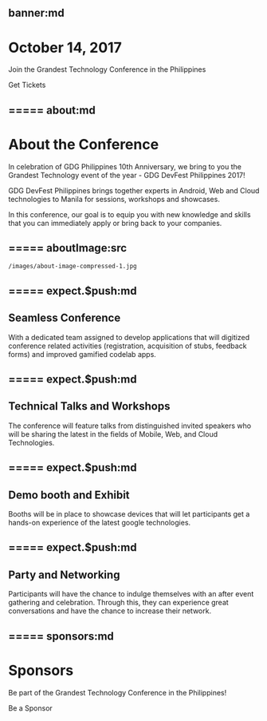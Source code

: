 banner:md
-----
<h1>October 14, 2017 <devfest-icon-button icon="calendar" href="https://www.google.com/calendar/render?action=TEMPLATE&text=GDG+DevFest+Philippines+2017&dates=20171014T000000Z/20171014T090000Z&details=The+Grandest+Technology+Conference+in+the+Philippines!%0A+%0AVisit+https://devfest.gdgph.org/+for+more+details" target="_blank"></devfest-icon-button></h1>

Join the Grandest Technology Conference in the Philippines

<devfest-button is-big target="_blank" href="https://devfestphilippines.eventbrite.com/">
  Get Tickets
</devfest-button>

=====
about:md
-----
# About the Conference

In celebration of GDG Philippines 10th Anniversary, we bring to you the Grandest Technology event of the year - GDG DevFest Philippines 2017!

GDG DevFest Philippines brings together experts in Android, Web and Cloud technologies to Manila for sessions, workshops and showcases.

In this conference, our goal is to equip you with new knowledge and skills that you can immediately apply or bring back to your companies.

=====
aboutImage:src
-----
    /images/about-image-compressed-1.jpg

=====
expect.$push:md
-----
<iron-icon icon="devfest:chat"></iron-icon>

## Seamless Conference

With a dedicated team assigned to develop applications that will digitized conference related activities (registration, acquisition of stubs, feedback forms) and improved gamified codelab apps.

=====
expect.$push:md
-----
<iron-icon icon="devfest:laptop"></iron-icon>

## Technical Talks and Workshops

The conference will feature talks from distinguished invited speakers who will be sharing the latest in the fields of Mobile, Web, and Cloud Technologies.

=====
expect.$push:md
-----
<iron-icon icon="devfest:booth"></iron-icon>

## Demo booth and Exhibit

Booths will be in place to showcase devices that will let participants get a hands-on experience of the latest google technologies.

=====
expect.$push:md
-----
<iron-icon icon="devfest:people"></iron-icon>

## Party and Networking

Participants will have the chance to indulge themselves with an after event gathering and celebration. Through this, they can experience great conversations and have the chance to increase their network.

=====
sponsors:md
-----
# Sponsors

Be part of the Grandest Technology Conference in the Philippines!

<devfest-button target="_blank" href="https://goo.gl/forms/0YndT60uAyxVTNrH2">
  Be a Sponsor
</devfest-button>
